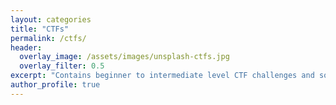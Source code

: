```yaml
---
layout: categories
title: "CTFs"
permalink: /ctfs/
header:
  overlay_image: /assets/images/unsplash-ctfs.jpg
  overlay_filter: 0.5
excerpt: "Contains beginner to intermediate level CTF challenges and solutions."
author_profile: true
---
```

